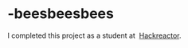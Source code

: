 # -beesbeesbees

I completed this project as a student at  <a href="https://www.hackreactor.com">Hackreactor</a>.
